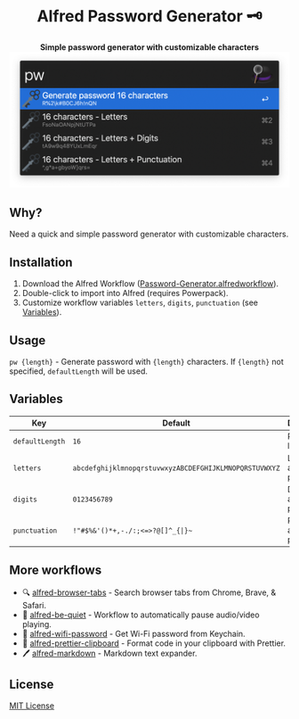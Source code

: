 <div align="center">
  <h1>Alfred Password Generator 🗝</h1>
</div>

<p align="center">
  <strong>Simple password generator with customizable characters</strong></br>
  <img src="./demo.png" width="530">
</p>

## Why?

Need a quick and simple password generator with customizable characters.

## Installation

1. Download the Alfred Workflow ([Password-Generator.alfredworkflow](https://github.com/epilande/alfred-password-generator/releases/latest/download/Password-Generator.alfredworkflow)).
1. Double-click to import into Alfred (requires Powerpack).
1. Customize workflow variables `letters`, `digits`, `punctuation` (see [Variables](#variables)).

## Usage

`pw {length}` - Generate password with `{length}` characters. If `{length}` not specified, `defaultLength` will be used.

## Variables

| Key             | Default                                                | Description                      |
| --------------- | ------------------------------------------------------ | -------------------------------- |
| `defaultLength` | `16`                                                   | Password length.                 |
| `letters`       | `abcdefghijklmnopqrstuvwxyzABCDEFGHIJKLMNOPQRSTUVWXYZ` | Letters allowed in password.     |
| `digits`        | `0123456789`                                           | Digits allowed in password.      |
| `punctuation`   | `!"#$%&'()*+,-./:;<=>?@[]^_{\|}~`                      | Punctuation allowed in password. |

## More workflows

- 🔍 [alfred-browser-tabs](https://github.com/epilande/alfred-browser-tabs) - Search browser tabs from Chrome, Brave, & Safari.
- 🤫 [alfred-be-quiet](https://github.com/epilande/alfred-be-quiet) - Workflow to automatically pause audio/video playing.
- 🔐 [alfred-wifi-password](https://github.com/epilande/alfred-wifi-password) - Get Wi-Fi password from Keychain.
- 🎨 [alfred-prettier-clipboard](https://github.com/epilande/alfred-prettier-clipboard) - Format code in your clipboard with Prettier.
- 🖊 [alfred-markdown](https://github.com/epilande/alfred-markdown) - Markdown text expander.

## License

[MIT License](https://oss.ninja/mit/epilande/)
